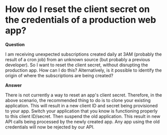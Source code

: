 # How do I reset the client secret on the credentials of a production web app?

**Question**

I am receiving unexpected subscriptions created daily at 3AM (probably the result of a cron job) from an unknown source (but probably a previous developer). So I want to reset the client secret, without disrupting the production app. How can I do this? Alternatively, is it possible to identify the origin of where the subscriptions are being created?

**Answer**

There is not currently a way to reset an app's client secret. Therefore, in the above scenario, the recommended thing to do is to clone your existing application. This will result in a new client ID and secret being provisioned to your app. Switch your application that you know is functioning properly to this client ID/secret. Then suspend the old application. This result in new API calls being processed by the newly created app. Any app using the old credentials will now be rejected by our API.
